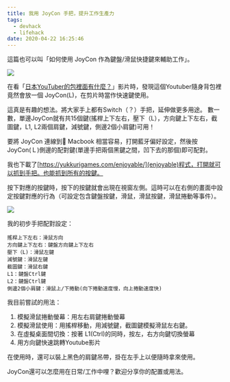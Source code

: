 ```yaml
---
title: 我用 JoyCon 手把，提升工作生產力
tags:
  - devhack
  - lifehack
date: 2020-04-22 16:25:46
---
```


這篇也可以叫「如何使用 JoyCon 作為鍵盤/滑鼠快捷鍵來輔助工作」。

[![](http://img.youtube.com/vi/f6B_jJRWung/0.jpg)](http://www.youtube.com/watch?v=f6B_jJRWung "")

在看「[日本YouTuber的包裡面有什麼？](https://www.youtube.com/watch?v=f6B_jJRWung)」影片時，發現這個Youtuber隨身背包裡竟然會放一個 JoyCon(L)，在剪片時當作快速鍵使用。

這真是有趣的想法。將大家手上都有Switch（？）手把，延伸做更多用途。
數一數，單邊JoyCon就有共15個鍵(搖桿上下左右，壓下（L），方向鍵上下左右，截圖鍵，L1, L2兩個肩鍵，減號鍵，側邊2個小肩鍵)可用！

要將 JoyCon 連線到 Macbook 相當容易，打開藍牙偏好設定，然後按JoyCon(Ｌ)側邊的配對鍵(單邊手把兩個黑鍵之間，凹下去的那個)即可配對。

我也下載了[https://yukkurigames.com/enjoyable/](enjoyable)程式，打開就可以抓到手把。也能抓到所有的按鍵。

按下對應的按鍵時，按下的按鍵就會出現在視窗左側。這時可以在右側的畫面中設定按鍵對應的行為（可設定包含鍵盤按鍵，滑鼠，滑鼠按鍵，滑鼠捲動等事件）。

![](https://i.imgur.com/7FkOvYv.png)

我的初步手把配對設定：

```
搖桿上下左右：滑鼠方向
方向鍵上下左右：鍵盤方向鍵上下左右
壓下（L)：滑鼠左鍵
減號鍵：滑鼠左鍵
截圖鍵：滑鼠右鍵
L1：鍵盤Ctrl鍵
L2：鍵盤Ctrl鍵
側邊2個小肩鍵：滑鼠上/下捲動(向下捲動速度慢，向上捲動速度快)
```

我目前嘗試的用法：

1. 模擬滑鼠捲動螢幕：用左右肩鍵捲動螢幕
1. 模擬滑鼠使用：用搖桿移動，用減號鍵，截圖鍵模擬滑鼠左右鍵。
1. 在虛擬桌面間切換：按著 L1(Ctrl)的同時，按左，右方向鍵切換螢幕
1. 用方向鍵快速跳轉Youtube影片

在使用時，還可以裝上黑色的肩鍵吊帶，掛在左手上以便隨時拿來使用。

JoyCon還可以怎麼用在日常/工作中哩？歡迎分享你的配置或用法。
